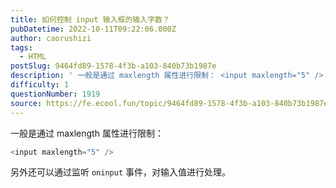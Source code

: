 ```yaml
---
title: 如何控制 input 输入框的输入字数？
pubDatetime: 2022-10-11T09:22:06.000Z
author: caorushizi
tags:
  - HTML
postSlug: 9464fd89-1578-4f3b-a103-840b73b1987e
description: ' 一般是通过 maxlength 属性进行限制： <input maxlength="5" /> 另外还可以通过监听 οninput 事件，对输入值进行处理。 '
difficulty: 1
questionNumber: 1919
source: https://fe.ecool.fun/topic/9464fd89-1578-4f3b-a103-840b73b1987e
---
```


 一般是通过 maxlength 属性进行限制：
 
 ```js
 <input maxlength="5" />
 ```
 
 另外还可以通过监听 `οninput` 事件，对输入值进行处理。
